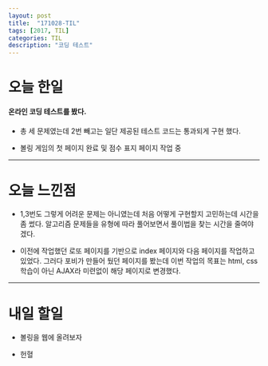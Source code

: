 ```yaml
---
layout: post
title:  "171028-TIL"
tags: [2017, TIL]
categories: TIL
description: "코딩 테스트"
---
```


오늘 한일
========

#### 온라인 코딩 테스트를 봤다.  
- 총 세 문제였는데 2번 빼고는 일단 제공된 테스트 코드는 통과되게 구현 했다.

- 볼링 게임의 첫 페이지 완료 및 점수 표지 페이지 작업 중

---

오늘 느낀점
==========

- 1,3번도 그렇게 어려운 문제는 아니였는데 처음 어떻게 구현할지 고민하는데 시간을 좀 썼다. 알고리즘 문제들을 유형에 따라 풀어보면서 풀이법을 찾는 시간을 줄여야 겠다.

- 이전에 작업했던 로또 페이지를 기반으로 index 페이지와 다음 페이지를 작업하고 있었다. 그러다 포비가 만들어 뒀던 페이지를 봤는데 이번 작업의 목표는 html, css 학습이 아닌 AJAX라 미련없이 해당 페이지로 변경했다.  

---

내일 할일
=========

- 볼링을 웹에 올려보자

- 헌혈
